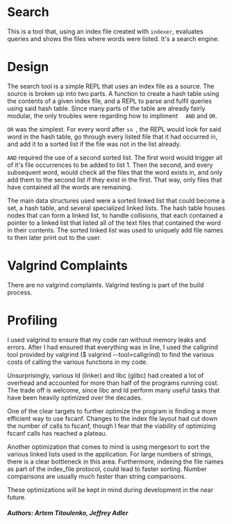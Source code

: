 # Search

This is a tool that, using an index file created with `indexer`, evaluates
queries and shows the files where words were listed. It's a search engine.

# Design

The search tool is a simple REPL that uses an index file as a source. The
source is broken up into two parts. A function to create a hash table using
the contents of a given index file, and a REPL to parse and fulfil queries
using said hash table. Since many parts of the table are already fairly
modular, the only troubles were regarding how to impliment `  AND` and `OR`.

`OR` was the simplest. For every word after `so `, the REPL would look for
said word in the hash table, go through every listed file that it had occurred
in, and add it to a sorted list if the file was not in the list already.

`AND` required the use of a second sorted list. The first word would trigger
all of it's file occurrences to be added to list 1. Then the second, and every
subsequent word, would check all the files that the word exists in, and only
add them to the second list if they exist in the first. That way, only files
that have contained all the words are remaining.

The main data structures used were a sorted linked list that could become a
set, a hash table, and several specialized linked lists. The hash table houses
nodes that can form a linked list, to handle collisions, that each contained
a pointer to a linked list that listed all of the text files that contained the
word in their contents. The sorted linked list was used to uniquely add file
names to then later print out to the user.

# Valgrind Complaints

There are no valgrind complaints. Valgrind testing is part of the build
process.

# Profiling

I used valgrind to ensure that my code ran without memory leaks and errors.
After I had ensured that everything was in line, I used the callgrind tool
provided by valgrind ($ valgrind --tool=callgrind) to find the various costs
of calling the various functions in my code.

Unsurprisingly, various ld (linker) and libc (glibc) had created a lot of
overhead and accounted for more than half of the programs running cost. The
trade off is welcome, since libc and ld perform many useful tasks that have
been heavily optimized over the decades.

One of the clear targets to further optimize the program is finding a more
efficient way to use fscanf. Changes to the index file layout had cut down the
number of calls to fscanf, though I fear that the viability of optimizing
fscanf calls has reached a plateau.

Another optimization that comes to mind is using mergesort to sort the various
linked lists used in the application. For large numbers of strings, there is a
clear bottleneck in this area. Furthermore, indexing the file names as part of
the index\_file protocol, could lead to faster sorting. Number comparisons are
usually much faster than string comparisons.

These optimizations will be kept in mind during development in the near future.

##### Authors: Artem Titoulenko, Jeffrey Adler
